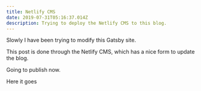 ```yaml
---
title: Netlify CMS
date: 2019-07-31T05:16:37.014Z
description: Trying to deploy the Netlify CMS to this blog.
---
```

Slowly I have been trying to modify this Gatsby site.

This post is done through the Netlify CMS, which has a nice form to update the blog.

Going to publish now.

Here it goes
